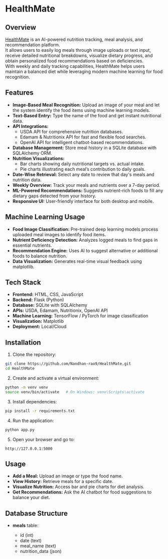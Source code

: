 
# HealthMate  

## Overview  
[HealthMate](https://github.com/Nandhan-rao9/HealthMate) is an AI-powered nutrition tracking, meal analysis, and recommendation platform.  
It allows users to easily log meals through image uploads or text input, receive detailed nutritional breakdowns, visualize dietary progress, and obtain personalized food recommendations based on deficiencies.  
With weekly and daily tracking capabilities, HealthMate helps users maintain a balanced diet while leveraging modern machine learning for food recognition.  

## Features  
- **Image-Based Meal Recognition:** Upload an image of your meal and let the system identify the food items using machine learning models.  
- **Text-Based Entry:** Type the name of the food and get instant nutritional data.  
- **API Integrations:**  
  - USDA API for comprehensive nutrition databases.  
  - Edamam & Nutritionix API for fast and flexible food searches.  
  - OpenAI API for intelligent chatbot-based recommendations.  
- **Database Management:** Store meal history in a SQLite database with SQLAlchemy ORM.  
- **Nutrition Visualizations:**  
  - Bar charts showing daily nutritional targets vs. actual intake.  
  - Pie charts illustrating each meal’s contribution to daily goals.  
- **Date-Wise Retrieval:** Select any date to review that day's meals and nutrition data.  
- **Weekly Overview:** Track your meals and nutrients over a 7-day period.  
- **ML-Powered Recommendations:** Suggests nutrient-rich foods to fill any dietary gaps detected from your history.  
- **Responsive UI:** User-friendly interface for both desktop and mobile.  

## Machine Learning Usage  
- **Food Image Classification:** Pre-trained deep learning models process uploaded meal images to identify food items.  
- **Nutrient Deficiency Detection:** Analyzes logged meals to find gaps in essential nutrients.  
- **Recommendation Engine:** Uses AI to suggest alternative or additional foods to balance nutrition.  
- **Data Visualization:** Generates real-time visual feedback using matplotlib.  

## Tech Stack  
- **Frontend:** HTML, CSS, JavaScript  
- **Backend:** Flask (Python)  
- **Database:** SQLite with SQLAlchemy  
- **APIs:** USDA, Edamam, Nutritionix, OpenAI API  
- **Machine Learning:** TensorFlow / PyTorch for image classification  
- **Visualization:** Matplotlib  
- **Deployment:** Local/Cloud  

## Installation  
1. Clone the repository:  
```bash
git clone https://github.com/Nandhan-rao9/HealthMate.git
cd HealthMate
````

2. Create and activate a virtual environment:

```bash
python -m venv venv
source venv/bin/activate   # On Windows: venv\Scripts\activate
```

3. Install dependencies:

```bash
pip install -r requirements.txt
```

4. Run the application:

```bash
python app.py
```

5. Open your browser and go to:

```
http://127.0.0.1:5000
```

## Usage

* **Add a Meal:** Upload an image or type the food name.
* **View History:** Retrieve meals for a specific date.
* **Visualize Nutrition:** Access bar and pie charts for diet analysis.
* **Get Recommendations:** Ask the AI chatbot for food suggestions to balance your diet.

## Database Structure

* **meals** table:

  * id (int)
  * date (text)
  * meal\_name (text)
  * nutrition\_data (json)


